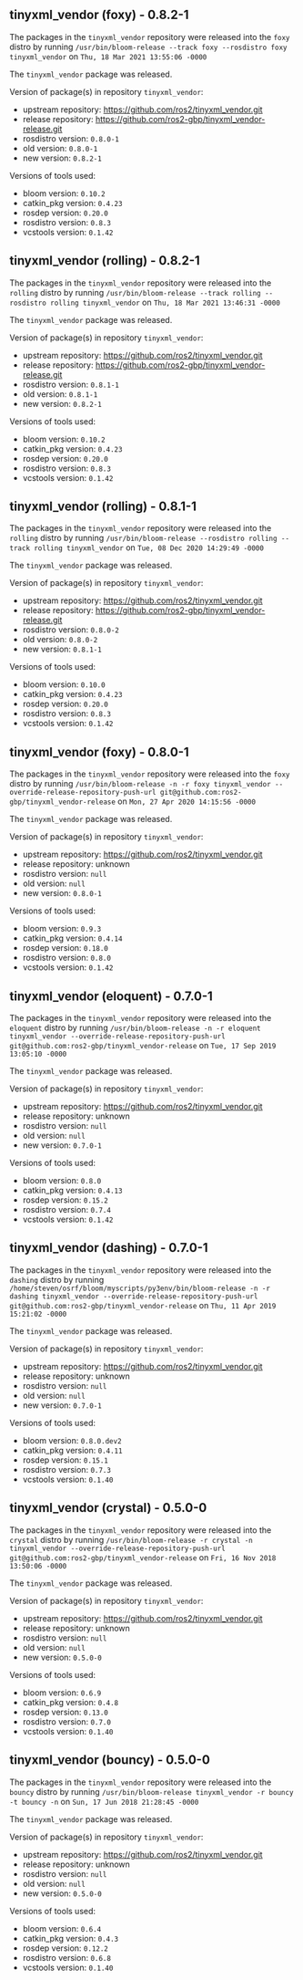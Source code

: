 ## tinyxml_vendor (foxy) - 0.8.2-1

The packages in the `tinyxml_vendor` repository were released into the `foxy` distro by running `/usr/bin/bloom-release --track foxy --rosdistro foxy tinyxml_vendor` on `Thu, 18 Mar 2021 13:55:06 -0000`

The `tinyxml_vendor` package was released.

Version of package(s) in repository `tinyxml_vendor`:

- upstream repository: https://github.com/ros2/tinyxml_vendor.git
- release repository: https://github.com/ros2-gbp/tinyxml_vendor-release.git
- rosdistro version: `0.8.0-1`
- old version: `0.8.0-1`
- new version: `0.8.2-1`

Versions of tools used:

- bloom version: `0.10.2`
- catkin_pkg version: `0.4.23`
- rosdep version: `0.20.0`
- rosdistro version: `0.8.3`
- vcstools version: `0.1.42`


## tinyxml_vendor (rolling) - 0.8.2-1

The packages in the `tinyxml_vendor` repository were released into the `rolling` distro by running `/usr/bin/bloom-release --track rolling --rosdistro rolling tinyxml_vendor` on `Thu, 18 Mar 2021 13:46:31 -0000`

The `tinyxml_vendor` package was released.

Version of package(s) in repository `tinyxml_vendor`:

- upstream repository: https://github.com/ros2/tinyxml_vendor.git
- release repository: https://github.com/ros2-gbp/tinyxml_vendor-release.git
- rosdistro version: `0.8.1-1`
- old version: `0.8.1-1`
- new version: `0.8.2-1`

Versions of tools used:

- bloom version: `0.10.2`
- catkin_pkg version: `0.4.23`
- rosdep version: `0.20.0`
- rosdistro version: `0.8.3`
- vcstools version: `0.1.42`


## tinyxml_vendor (rolling) - 0.8.1-1

The packages in the `tinyxml_vendor` repository were released into the `rolling` distro by running `/usr/bin/bloom-release --rosdistro rolling --track rolling tinyxml_vendor` on `Tue, 08 Dec 2020 14:29:49 -0000`

The `tinyxml_vendor` package was released.

Version of package(s) in repository `tinyxml_vendor`:

- upstream repository: https://github.com/ros2/tinyxml_vendor.git
- release repository: https://github.com/ros2-gbp/tinyxml_vendor-release.git
- rosdistro version: `0.8.0-2`
- old version: `0.8.0-2`
- new version: `0.8.1-1`

Versions of tools used:

- bloom version: `0.10.0`
- catkin_pkg version: `0.4.23`
- rosdep version: `0.20.0`
- rosdistro version: `0.8.3`
- vcstools version: `0.1.42`


## tinyxml_vendor (foxy) - 0.8.0-1

The packages in the `tinyxml_vendor` repository were released into the `foxy` distro by running `/usr/bin/bloom-release -n -r foxy tinyxml_vendor --override-release-repository-push-url git@github.com:ros2-gbp/tinyxml_vendor-release` on `Mon, 27 Apr 2020 14:15:56 -0000`

The `tinyxml_vendor` package was released.

Version of package(s) in repository `tinyxml_vendor`:

- upstream repository: https://github.com/ros2/tinyxml_vendor.git
- release repository: unknown
- rosdistro version: `null`
- old version: `null`
- new version: `0.8.0-1`

Versions of tools used:

- bloom version: `0.9.3`
- catkin_pkg version: `0.4.14`
- rosdep version: `0.18.0`
- rosdistro version: `0.8.0`
- vcstools version: `0.1.42`


## tinyxml_vendor (eloquent) - 0.7.0-1

The packages in the `tinyxml_vendor` repository were released into the `eloquent` distro by running `/usr/bin/bloom-release -n -r eloquent tinyxml_vendor --override-release-repository-push-url git@github.com:ros2-gbp/tinyxml_vendor-release` on `Tue, 17 Sep 2019 13:05:10 -0000`

The `tinyxml_vendor` package was released.

Version of package(s) in repository `tinyxml_vendor`:

- upstream repository: https://github.com/ros2/tinyxml_vendor.git
- release repository: unknown
- rosdistro version: `null`
- old version: `null`
- new version: `0.7.0-1`

Versions of tools used:

- bloom version: `0.8.0`
- catkin_pkg version: `0.4.13`
- rosdep version: `0.15.2`
- rosdistro version: `0.7.4`
- vcstools version: `0.1.42`


## tinyxml_vendor (dashing) - 0.7.0-1

The packages in the `tinyxml_vendor` repository were released into the `dashing` distro by running `/home/steven/osrf/bloom/myscripts/py3env/bin/bloom-release -n -r dashing tinyxml_vendor --override-release-repository-push-url git@github.com:ros2-gbp/tinyxml_vendor-release` on `Thu, 11 Apr 2019 15:21:02 -0000`

The `tinyxml_vendor` package was released.

Version of package(s) in repository `tinyxml_vendor`:

- upstream repository: https://github.com/ros2/tinyxml_vendor.git
- release repository: unknown
- rosdistro version: `null`
- old version: `null`
- new version: `0.7.0-1`

Versions of tools used:

- bloom version: `0.8.0.dev2`
- catkin_pkg version: `0.4.11`
- rosdep version: `0.15.1`
- rosdistro version: `0.7.3`
- vcstools version: `0.1.40`


## tinyxml_vendor (crystal) - 0.5.0-0

The packages in the `tinyxml_vendor` repository were released into the `crystal` distro by running `/usr/bin/bloom-release -r crystal -n tinyxml_vendor --override-release-repository-push-url git@github.com:ros2-gbp/tinyxml_vendor-release` on `Fri, 16 Nov 2018 13:50:06 -0000`

The `tinyxml_vendor` package was released.

Version of package(s) in repository `tinyxml_vendor`:

- upstream repository: https://github.com/ros2/tinyxml_vendor.git
- release repository: unknown
- rosdistro version: `null`
- old version: `null`
- new version: `0.5.0-0`

Versions of tools used:

- bloom version: `0.6.9`
- catkin_pkg version: `0.4.8`
- rosdep version: `0.13.0`
- rosdistro version: `0.7.0`
- vcstools version: `0.1.40`


## tinyxml_vendor (bouncy) - 0.5.0-0

The packages in the `tinyxml_vendor` repository were released into the `bouncy` distro by running `/usr/bin/bloom-release tinyxml_vendor -r bouncy -t bouncy -n` on `Sun, 17 Jun 2018 21:28:45 -0000`

The `tinyxml_vendor` package was released.

Version of package(s) in repository `tinyxml_vendor`:

- upstream repository: https://github.com/ros2/tinyxml_vendor.git
- release repository: unknown
- rosdistro version: `null`
- old version: `null`
- new version: `0.5.0-0`

Versions of tools used:

- bloom version: `0.6.4`
- catkin_pkg version: `0.4.3`
- rosdep version: `0.12.2`
- rosdistro version: `0.6.8`
- vcstools version: `0.1.40`


